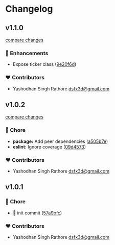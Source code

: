 # Changelog


## v1.1.0

[compare changes](https://github.com/dsfx3d/use-ticker/compare/v1.0.2...v1.1.0)

### 🚀 Enhancements

- Expose ticker class ([9e20f6d](https://github.com/dsfx3d/use-ticker/commit/9e20f6d))

### ❤️ Contributors

- Yashodhan Singh Rathore <dsfx3d@gmail.com>

## v1.0.2

[compare changes](https://github.com/dsfx3d/use-ticker/compare/v1.0.1...v1.0.2)

### 🏡 Chore

- **package:** Add peer dependencies ([a505b7e](https://github.com/dsfx3d/use-ticker/commit/a505b7e))
- **eslint:** Ignore coverage ([09d4573](https://github.com/dsfx3d/use-ticker/commit/09d4573))

### ❤️ Contributors

- Yashodhan Singh Rathore <dsfx3d@gmail.com>

## v1.0.1


### 🏡 Chore

- 🎉  init commit ([57a9bfc](https://github.com/dsfx3d/use-ticker/commit/57a9bfc))

### ❤️ Contributors

- Yashodhan Singh Rathore <dsfx3d@gmail.com>

